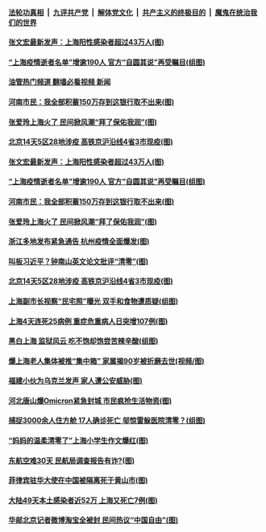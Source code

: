 ####  [法轮功真相](../../../../basic/blob/master/README.md?t=04220331) &nbsp;|&nbsp; [九评共产党](../../../../9ping.md/blob/master/README.md?t=04220331) &nbsp;|&nbsp; [解体党文化](../../../../jtdwh.md/blob/master/README.md?t=04220331)  &nbsp;|&nbsp; [共产主义的终极目的](../../../../gczydzjmd.md/blob/master/README.md?t=04220331) &nbsp;|&nbsp; [魔鬼在统治我们的世界](../../../../mgztzwmdsj.md/blob/master/README.md?t=04220331) 

#### [张文宏最新发声：上海阳性感染者超过43万人(图)](../pages/p1/1004189.md?t=04220331) 

#### [“上海疫情逝者名单”增逾190人 官方“自圆其说”再受瞩目(组图)](../pages/p1/1004187.md?t=04220331) 

#### [油管热门频道 翻墙必看视频 新闻](http://78.141.244.201:81/youtube.html?04220331)

#### [河南市民：我全部积蓄150万存到这银行取不出来(图)](../pages/p1/1004176.md?t=04220331) 

#### [张爱玲上海火了 民间掀风潮“拜了保佑我润”(图)](../pages/p1/1004171.md?t=04220331) 

#### [北京14天5区28地涉疫 高铁京沪沿线4省3市现疫(图)](../pages/p1/1004152.md?t=04220331) 


#### [张文宏最新发声：上海阳性感染者超过43万人(图)](../pages/p1/1004189.md?t=04220331) 

#### [“上海疫情逝者名单”增逾190人 官方“自圆其说”再受瞩目(组图)](../pages/p1/1004187.md?t=04220331) 

#### [河南市民：我全部积蓄150万存到这银行取不出来(图)](../pages/p1/1004176.md?t=04220331) 

#### [张爱玲上海火了 民间掀风潮“拜了保佑我润”(图)](../pages/p1/1004171.md?t=04220331) 

#### [浙江多地发布紧急通告 杭州疫情全面爆发(图)](../pages/p1/1004173.md?t=04220331) 

#### [叫板习近平？钟南山英文论文批评“清零”(图)](../pages/p1/1004172.md?t=04220331) 

#### [北京14天5区28地涉疫 高铁京沪沿线4省3市现疫(图)](../pages/p1/1004152.md?t=04220331) 


#### [上海副市长视察“民宅照”曝光 双手和食物遭质疑(组图)](../pages/p1/1004151.md?t=04220331) 

#### [上海4天连死25病例 重症危重病人日突增107例(图)](../pages/p1/1004146.md?t=04220331) 

#### [黑白上海 监狱风云 吃不饱却饱尝苦辣辛酸(组图)](../pages/p1/1004122.md?t=04220331) 

#### [爆上海老人集体被推“集中箱” 家属揭90岁被折磨去世(视频/图)](../pages/p1/1004127.md?t=04220331) 

#### [福建小伙为乌克兰发声 家人遭公安威胁(图)](../pages/p1/1004117.md?t=04220331) 

#### [河北唐山爆Omicron紧急封城 市民疯抢生活物资(图)](../pages/p1/1004075.md?t=04220331) 

#### [捕捉3000余人住方舱 17人确诊死亡 邬惊雷躲医院清零？(组图)](../pages/p1/1004097.md?t=04220331) 

#### [“妈妈的温柔清零了”上海小学生作文爆红(图)](../pages/p1/1004082.md?t=04220331) 

#### [东航空难30天 民航局调查报告有诈?(图)](../pages/p1/1004061.md?t=04220331) 

#### [菲律宾驻华大使在中国被隔离死于黄山市(图)](../pages/p1/1004056.md?t=04220331) 

#### [大陆49天本土感染者近52万 上海又死亡7例(图)](../pages/p1/1004048.md?t=04220331) 

#### [华邮北京记者微博淘宝全被封 民间热议“中国自由”(图)](../pages/p1/1004024.md?t=04220331) 

<img src='http://gfw-breaker.win/goodnews/indexes/p1.md' width='0px' height='0px'/>

